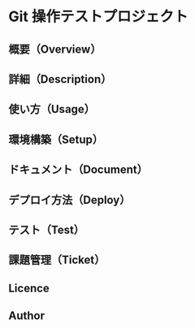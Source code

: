 # Git 操作テストプロジェクト

## 概要（Overview）

## 詳細（Description）

## 使い方（Usage）

## 環境構築（Setup）

## ドキュメント（Document）

## デプロイ方法（Deploy）

## テスト（Test）

## 課題管理（Ticket）

## Licence

## Author
